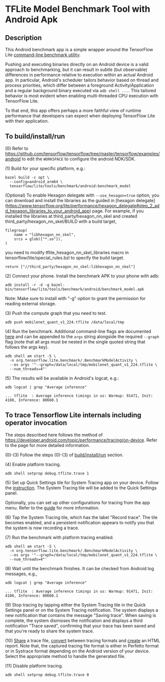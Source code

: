 # TFLite Model Benchmark Tool with Android Apk

## Description

This Android benchmark app is a simple wrapper around the TensorFlow Lite
[command-line benchmark utility](https://github.com/tensorflow/tensorflow/tree/master/tensorflow/lite/tools/benchmark).

Pushing and executing binaries directly on an Android device is a valid approach
to benchmarking, but it can result in subtle (but observable) differences in
performance relative to execution within an actual Android app. In particular,
Android's scheduler tailors behavior based on thread and process priorities,
which differ between a foreground Activity/Application and a regular background
binary executed via `adb shell ...`. This tailored behavior is most evident when
enabling multi-threaded CPU execution with TensorFlow Lite.

To that end, this app offers perhaps a more faithful view of runtime performance
that developers can expect when deploying TensorFlow Lite with their
application.

## To build/install/run

(0) Refer to
https://github.com/tensorflow/tensorflow/tree/master/tensorflow/examples/android
to edit the `WORKSPACE` to configure the android NDK/SDK.

(1) Build for your specific platform, e.g.:

```
bazel build -c opt \
  --config=android_arm64 \
  tensorflow/lite/tools/benchmark/android:benchmark_model
```

(Optional) To enable Hexagon delegate with `--use_hexagon=true` option, you can
download and install the libraries as the guided in [hexagon delegate]
(https://www.tensorflow.org/lite/performance/hexagon_delegate#step_2_add_hexagon_libraries_to_your_android_app)
page. For example, if you installed the libraries at third_party/hexagon_nn_skel
and created third_party/hexagon_nn_skel/BUILD with a build target,

```
filegroup(
    name = "libhexagon_nn_skel",
    srcs = glob(["*.so"]),
)
```

you need to modify tflite_hexagon_nn_skel_libraries macro in
tensorflow/lite/special_rules.bzl to specify the build target.

```
return ["//third_party/hexagon_nn_skel:libhexagon_nn_skel"]
```

(2) Connect your phone. Install the benchmark APK to your phone with adb:

```
adb install -r -d -g bazel-bin/tensorflow/lite/tools/benchmark/android/benchmark_model.apk
```

Note: Make sure to install with "-g" option to grant the permission for reading
external storage.

(3) Push the compute graph that you need to test.

```
adb push mobilenet_quant_v1_224.tflite /data/local/tmp
```

(4) Run the benchmark. Additional command-line flags are documented
[here](https://github.com/tensorflow/tensorflow/tree/master/tensorflow/lite/tools/benchmark/README.md)
and can be appended to the `args` string alongside the required `--graph` flag
(note that all args must be nested in the single quoted string that follows the
args key).

```
adb shell am start -S \
  -n org.tensorflow.lite.benchmark/.BenchmarkModelActivity \
  --es args '"--graph=/data/local/tmp/mobilenet_quant_v1_224.tflite \
  --num_threads=4"'
```

(5) The results will be available in Android's logcat, e.g.:

```
adb logcat | grep "Average inference"

... tflite  : Average inference timings in us: Warmup: 91471, Init: 4108, Inference: 80660.1
```

## To trace Tensorflow Lite internals including operator invocation

The steps described here follows the method of
https://developer.android.com/topic/performance/tracing/on-device. Refer to the
page for more detailed information.

(0)-(3) Follow the steps (0)-(3) of [build/install/run](#to-buildinstallrun)
section.

(4) Enable platform tracing.

```
adb shell setprop debug.tflite.trace 1
```

(5) Set up Quick Settings tile for System Tracing app on your device. Follow the
[instruction](https://developer.android.com/topic/performance/tracing/on-device#set-up-tile).
The System Tracing tile will be added to the Quick Settings panel.

Optionally, you can set up other configurations for tracing from the app menu.
Refer to the
[guide](https://developer.android.com/topic/performance/tracing/on-device#app-menu)
for more information.

(6) Tap the System Tracing tile, which has the label "Record trace". The tile
becomes enabled, and a persistent notification appears to notify you that the
system is now recording a trace.

(7) Run the benchmark with platform tracing enabled.

```
adb shell am start -S \
  -n org.tensorflow.lite.benchmark/.BenchmarkModelActivity \
  --es args '"--graph=/data/local/tmp/mobilenet_quant_v1_224.tflite \
  --num_threads=4"'
```

(8) Wait until the benchmark finishes. It can be checked from Android log
messages, e.g.,

```
adb logcat | grep "Average inference"

... tflite  : Average inference timings in us: Warmup: 91471, Init: 4108, Inference: 80660.1
```

(9) Stop tracing by tapping either the System Tracing tile in the Quick Settings
panel or on the System Tracing notification. The system displays a new
notification that contains the message "Saving trace". When saving is complete,
the system dismisses the notification and displays a third notification "Trace
saved", confirming that your trace has been saved and that you're ready to share
the system trace.

(10)
[Share](https://developer.android.com/topic/performance/tracing/on-device#share-trace)
a trace file,
[convert](https://developer.android.com/topic/performance/tracing/on-device#converting_between_trace_formats)
between tracing formats and
[create](https://developer.android.com/topic/performance/tracing/on-device#create-html-report)
an HTML report. Note that, the captured tracing file format is either in
Perfetto format or in Systrace format depending on the Android version of your
device. Select the appropriate method to handle the generated file.

(11) Disable platform tracing.

```
adb shell setprop debug.tflite.trace 0
```

